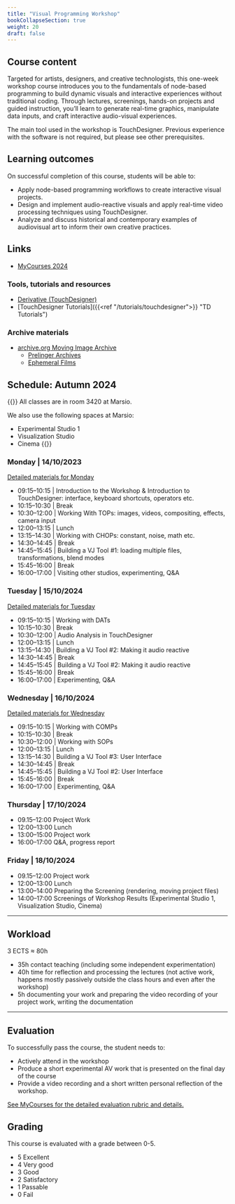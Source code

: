 ```yaml
---
title: "Visual Programming Workshop"
bookCollapseSection: true
weight: 20
draft: false
---
```


## Course content

Targeted for artists, designers, and creative technologists, this one-week workshop course introduces you to the fundamentals of node-based programming to build dynamic visuals and interactive experiences without traditional coding. Through lectures, screenings, hands-on projects and guided instruction, you’ll learn to generate real-time graphics, manipulate data inputs, and craft interactive audio-visual experiences.

The main tool used in the workshop is TouchDesigner. Previous experience with the software is not required, but please see other prerequisites.

## Learning outcomes

On successful completion of this course, students will be able to:

- Apply node-based programming workflows to create interactive visual projects.
- Design and implement audio-reactive visuals and apply real-time video processing techniques using TouchDesigner.
- Analyze and discuss historical and contemporary examples of audiovisual art to inform their own creative practices.

## Links

- [MyCourses 2024](https://mycourses.aalto.fi/course/view.php?id=44213)

### Tools, tutorials and resources

- [Derivative (TouchDesigner)](https://derivative.ca/)
- [TouchDesigner Tutorials]({{<ref "/tutorials/touchdesigner">}} "TD Tutorials")

### Archive materials

- [archive.org Moving Image Archive](https://archive.org/details/movies)
  - [Prelinger Archives](https://archive.org/details/prelinger)
  - [Ephemeral Films](https://archive.org/details/ephemera)

## Schedule: Autumn 2024

{{<hint info>}}
All classes are in room 3420 at Marsio.  

We also use the following spaces at Marsio:
- Experimental Studio 1
- Visualization Studio
- Cinema
{{</hint>}}

### Monday | 14/10/2023

[Detailed materials for Monday](./01-monday/)

- 09:15–10:15 | Introduction to the Workshop & Introduction to TouchDesigner: interface, keyboard shortcuts, operators etc.
- 10:15–10:30 | Break
- 10:30–12:00 | Working With TOPs: images, videos, compositing, effects, camera input
- 12:00–13:15 | Lunch
- 13:15–14:30 | Working with CHOPs: constant, noise, math etc.
- 14:30–14:45 | Break
- 14:45–15:45 | Building a VJ Tool #1: loading multiple files, transformations, blend modes
- 15:45–16:00 | Break
- 16:00–17:00 | Visiting other studios, experimenting, Q&A

### Tuesday | 15/10/2024

[Detailed materials for Tuesday](./02-tuesday)

- 09:15–10:15 | Working with DATs
- 10:15–10:30 | Break
- 10:30–12:00 | Audio Analysis in TouchDesigner
- 12:00–13:15 | Lunch
- 13:15–14:30 | Building a VJ Tool #2: Making it audio reactive
- 14:30–14:45 | Break
- 14:45–15:45 | Building a VJ Tool #2: Making it audio reactive
- 15:45–16:00 | Break
- 16:00–17:00 | Experimenting, Q&A

### Wednesday | 16/10/2024

[Detailed materials for Wednesday](./03-wednesday)

- 09:15–10:15 | Working with COMPs
- 10:15–10:30 | Break
- 10:30–12:00 | Working with SOPs
- 12:00–13:15 | Lunch
- 13:15–14:30 | Building a VJ Tool #3: User Interface
- 14:30–14:45 | Break
- 14:45–15:45 | Building a VJ Tool #2: User Interface
- 15:45–16:00 | Break
- 16:00–17:00 | Experimenting, Q&A

### Thursday | 17/10/2024

- 09.15–12:00 Project Work
- 12:00–13:00 Lunch
- 13:00–15:00 Project work
- 16:00–17:00 Q&A, progress report

### Friday | 18/10/2024

- 09.15–12:00 Project work
- 12:00–13:00 Lunch
- 13:00–14:00 Preparing the Screening (rendering, moving project files)
- 14:00–17:00 Screenings of Workshop Results (Experimental Studio 1, Visualization Studio, Cinema)

---

## Workload

3 ECTS ≈ 80h

- 35h contact teaching (including some independent experimentation)
- 40h time for reflection and processing the lectures (not active work, happens mostly passively outside the class hours and even after the workshop)
- 5h documenting your work and preparing the video recording of your project work, writing the documentation

---

## Evaluation

To successfully pass the course, the student needs to:

- Actively attend in the workshop 
- Produce a short experimental AV work that is presented on the final day of the course
- Provide a video recording and a short written personal reflection of the workshop.

[See MyCourses for the detailed evaluation rubric and details.](https://mycourses.aalto.fi/course/view.php?id=44213&section=1)


## Grading

This course is evaluated with a grade between 0-5.

- 5 Excellent
- 4 Very good
- 3 Good
- 2 Satisfactory
- 1 Passable
- 0 Fail



